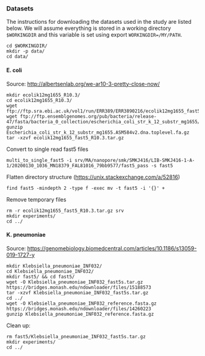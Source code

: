### Datasets

The instructions for downloading the datasets used in the study are listed below. We will assume everything is stored in a working directory `$WORKINGDIR` and this variable is set using export `WORKINGDIR=/MY/PATH`.

```
cd $WORKINGDIR/
mkdir -p data/
cd data/
```

#### E. coli
Source: http://albertsenlab.org/we-ar10-3-pretty-close-now/
```
mkdir ecolik12mg1655_R10.3/
cd ecolik12mg1655_R10.3/
wget ftp://ftp.sra.ebi.ac.uk/vol1/run/ERR389/ERR3890216/ecolik12mg1655_fast5_R10.3.tar.gz
wget ftp://ftp.ensemblgenomes.org/pub/bacteria/release-47/fasta/bacteria_0_collection/escherichia_coli_str_k_12_substr_mg1655/dna/Escherichia_coli_str_k_12_substr_mg1655.ASM584v2.dna.toplevel.fa.gz
gunzip Escherichia_coli_str_k_12_substr_mg1655.ASM584v2.dna.toplevel.fa.gz
tar -xzvf ecolik12mg1655_fast5_R10.3.tar.gz
```
Convert to single read fast5 files
```
multi_to_single_fast5 -i srv/MA/nanopore/smk/SMKJ416/LIB-SMKJ416-1-A-1/20200130_1036_MN18379_FAL81016_79bb9577/fast5_pass -s fast5
```
Flatten directory structure (https://unix.stackexchange.com/a/52816)
```
find fast5 -mindepth 2 -type f -exec mv -t fast5 -i '{}' +
```
Remove temporary files
```
rm -r ecolik12mg1655_fast5_R10.3.tar.gz srv
mkdir experiments/
cd ../
```


#### K. pneumoniae
Source: https://genomebiology.biomedcentral.com/articles/10.1186/s13059-019-1727-y
```
mkdir Klebsiella_pneumoniae_INF032/
cd Klebsiella_pneumoniae_INF032/
mkdir fast5/ && cd fast5/
wget -O Klebsiella_pneumoniae_INF032_fast5s.tar.gz https://bridges.monash.edu/ndownloader/files/15188573
tar -xzvf Klebsiella_pneumoniae_INF032_fast5s.tar.gz
cd ../
wget -O Klebsiella_pneumoniae_INF032_reference.fasta.gz https://bridges.monash.edu/ndownloader/files/14260223
gunzip Klebsiella_pneumoniae_INF032_reference.fasta.gz
```

Clean up:
```
rm fast5/Klebsiella_pneumoniae_INF032_fast5s.tar.gz
mkdir experiments/
cd ../
